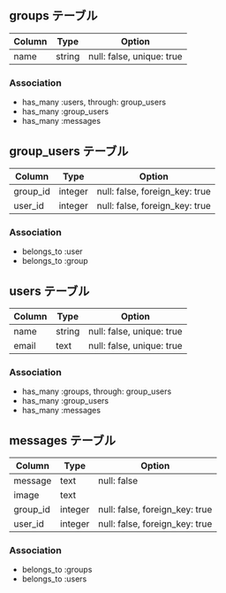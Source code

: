 ## groups テーブル

|Column|Type|Option|
|------|----|------|
|name|string|null: false, unique: true|

### Association
- has_many :users, through: group_users
- has_many :group_users
- has_many :messages

## group_users テーブル
|Column|Type|Option|
|------|----|------|
|group_id|integer|null: false, foreign_key: true|
|user_id|integer|null: false, foreign_key: true|

### Association
- belongs_to :user
- belongs_to :group

## users テーブル

|Column|Type|Option|
|------|----|------|
|name|string|null: false, unique: true|
|email|text|null: false, unique: true|

### Association
- has_many :groups, through: group_users
- has_many :group_users
- has_many :messages

## messages テーブル

|Column|Type|Option|
|------|----|------|
|message|text|null: false|
|image|text|
|group_id|integer|null: false, foreign_key: true|
|user_id|integer|null: false, foreign_key: true|

### Association
- belongs_to :groups
- belongs_to :users
